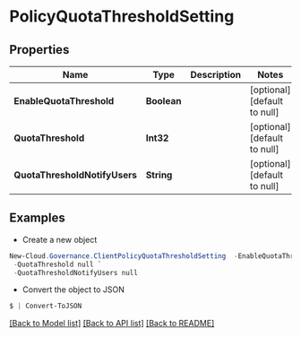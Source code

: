 # PolicyQuotaThresholdSetting
## Properties

Name | Type | Description | Notes
------------ | ------------- | ------------- | -------------
**EnableQuotaThreshold** | **Boolean** |  | [optional] [default to null]
**QuotaThreshold** | **Int32** |  | [optional] [default to null]
**QuotaThresholdNotifyUsers** | **String** |  | [optional] [default to null]

## Examples

- Create a new object
```powershell
New-Cloud.Governance.ClientPolicyQuotaThresholdSetting  -EnableQuotaThreshold null `
 -QuotaThreshold null `
 -QuotaThresholdNotifyUsers null
```

- Convert the object to JSON
```powershell
$ | Convert-ToJSON
```


[[Back to Model list]](../README.md#documentation-for-models) [[Back to API list]](../README.md#documentation-for-api-endpoints) [[Back to README]](../README.md)

